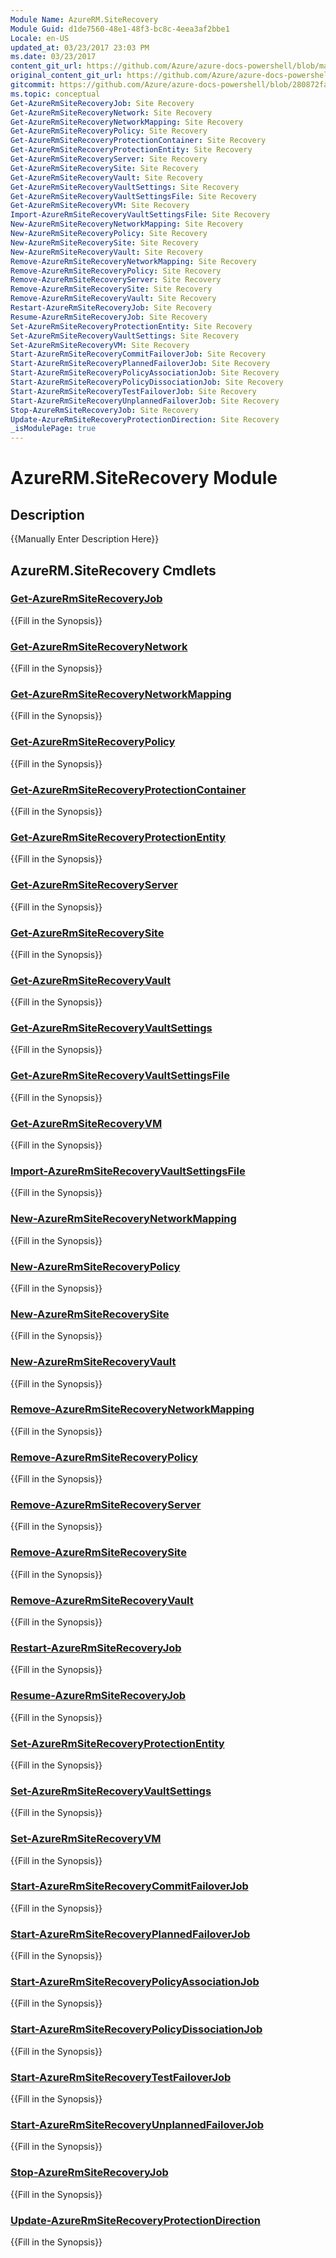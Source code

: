 ```yaml
---
Module Name: AzureRM.SiteRecovery
Module Guid: d1de7560-48e1-48f3-bc8c-4eea3af2bbe1
Locale: en-US
updated_at: 03/23/2017 23:03 PM
ms.date: 03/23/2017
content_git_url: https://github.com/Azure/azure-docs-powershell/blob/master/azureps-cmdlets-docs/ResourceManager/AzureRM.SiteRecovery/v1.1.3.3/AzureRM.SiteRecovery.md
original_content_git_url: https://github.com/Azure/azure-docs-powershell/blob/master/azureps-cmdlets-docs/ResourceManager/AzureRM.SiteRecovery/v1.1.3.3/AzureRM.SiteRecovery.md
gitcommit: https://github.com/Azure/azure-docs-powershell/blob/280872fa529e03be2466fa2252957a2060a9dfe4
ms.topic: conceptual
Get-AzureRmSiteRecoveryJob: Site Recovery
Get-AzureRmSiteRecoveryNetwork: Site Recovery
Get-AzureRmSiteRecoveryNetworkMapping: Site Recovery
Get-AzureRmSiteRecoveryPolicy: Site Recovery
Get-AzureRmSiteRecoveryProtectionContainer: Site Recovery
Get-AzureRmSiteRecoveryProtectionEntity: Site Recovery
Get-AzureRmSiteRecoveryServer: Site Recovery
Get-AzureRmSiteRecoverySite: Site Recovery
Get-AzureRmSiteRecoveryVault: Site Recovery
Get-AzureRmSiteRecoveryVaultSettings: Site Recovery
Get-AzureRmSiteRecoveryVaultSettingsFile: Site Recovery
Get-AzureRmSiteRecoveryVM: Site Recovery
Import-AzureRmSiteRecoveryVaultSettingsFile: Site Recovery
New-AzureRmSiteRecoveryNetworkMapping: Site Recovery
New-AzureRmSiteRecoveryPolicy: Site Recovery
New-AzureRmSiteRecoverySite: Site Recovery
New-AzureRmSiteRecoveryVault: Site Recovery
Remove-AzureRmSiteRecoveryNetworkMapping: Site Recovery
Remove-AzureRmSiteRecoveryPolicy: Site Recovery
Remove-AzureRmSiteRecoveryServer: Site Recovery
Remove-AzureRmSiteRecoverySite: Site Recovery
Remove-AzureRmSiteRecoveryVault: Site Recovery
Restart-AzureRmSiteRecoveryJob: Site Recovery
Resume-AzureRmSiteRecoveryJob: Site Recovery
Set-AzureRmSiteRecoveryProtectionEntity: Site Recovery
Set-AzureRmSiteRecoveryVaultSettings: Site Recovery
Set-AzureRmSiteRecoveryVM: Site Recovery
Start-AzureRmSiteRecoveryCommitFailoverJob: Site Recovery
Start-AzureRmSiteRecoveryPlannedFailoverJob: Site Recovery
Start-AzureRmSiteRecoveryPolicyAssociationJob: Site Recovery
Start-AzureRmSiteRecoveryPolicyDissociationJob: Site Recovery
Start-AzureRmSiteRecoveryTestFailoverJob: Site Recovery
Start-AzureRmSiteRecoveryUnplannedFailoverJob: Site Recovery
Stop-AzureRmSiteRecoveryJob: Site Recovery
Update-AzureRmSiteRecoveryProtectionDirection: Site Recovery
_isModulePage: true
---
```


# AzureRM.SiteRecovery Module
## Description
{{Manually Enter Description Here}}

## AzureRM.SiteRecovery Cmdlets
### [Get-AzureRmSiteRecoveryJob](Get-AzureRmSiteRecoveryJob.md)
{{Fill in the Synopsis}}

### [Get-AzureRmSiteRecoveryNetwork](Get-AzureRmSiteRecoveryNetwork.md)
{{Fill in the Synopsis}}

### [Get-AzureRmSiteRecoveryNetworkMapping](Get-AzureRmSiteRecoveryNetworkMapping.md)
{{Fill in the Synopsis}}

### [Get-AzureRmSiteRecoveryPolicy](Get-AzureRmSiteRecoveryPolicy.md)
{{Fill in the Synopsis}}

### [Get-AzureRmSiteRecoveryProtectionContainer](Get-AzureRmSiteRecoveryProtectionContainer.md)
{{Fill in the Synopsis}}

### [Get-AzureRmSiteRecoveryProtectionEntity](Get-AzureRmSiteRecoveryProtectionEntity.md)
{{Fill in the Synopsis}}

### [Get-AzureRmSiteRecoveryServer](Get-AzureRmSiteRecoveryServer.md)
{{Fill in the Synopsis}}

### [Get-AzureRmSiteRecoverySite](Get-AzureRmSiteRecoverySite.md)
{{Fill in the Synopsis}}

### [Get-AzureRmSiteRecoveryVault](Get-AzureRmSiteRecoveryVault.md)
{{Fill in the Synopsis}}

### [Get-AzureRmSiteRecoveryVaultSettings](Get-AzureRmSiteRecoveryVaultSettings.md)
{{Fill in the Synopsis}}

### [Get-AzureRmSiteRecoveryVaultSettingsFile](Get-AzureRmSiteRecoveryVaultSettingsFile.md)
{{Fill in the Synopsis}}

### [Get-AzureRmSiteRecoveryVM](Get-AzureRmSiteRecoveryVM.md)
{{Fill in the Synopsis}}

### [Import-AzureRmSiteRecoveryVaultSettingsFile](Import-AzureRmSiteRecoveryVaultSettingsFile.md)
{{Fill in the Synopsis}}

### [New-AzureRmSiteRecoveryNetworkMapping](New-AzureRmSiteRecoveryNetworkMapping.md)
{{Fill in the Synopsis}}

### [New-AzureRmSiteRecoveryPolicy](New-AzureRmSiteRecoveryPolicy.md)
{{Fill in the Synopsis}}

### [New-AzureRmSiteRecoverySite](New-AzureRmSiteRecoverySite.md)
{{Fill in the Synopsis}}

### [New-AzureRmSiteRecoveryVault](New-AzureRmSiteRecoveryVault.md)
{{Fill in the Synopsis}}

### [Remove-AzureRmSiteRecoveryNetworkMapping](Remove-AzureRmSiteRecoveryNetworkMapping.md)
{{Fill in the Synopsis}}

### [Remove-AzureRmSiteRecoveryPolicy](Remove-AzureRmSiteRecoveryPolicy.md)
{{Fill in the Synopsis}}

### [Remove-AzureRmSiteRecoveryServer](Remove-AzureRmSiteRecoveryServer.md)
{{Fill in the Synopsis}}

### [Remove-AzureRmSiteRecoverySite](Remove-AzureRmSiteRecoverySite.md)
{{Fill in the Synopsis}}

### [Remove-AzureRmSiteRecoveryVault](Remove-AzureRmSiteRecoveryVault.md)
{{Fill in the Synopsis}}

### [Restart-AzureRmSiteRecoveryJob](Restart-AzureRmSiteRecoveryJob.md)
{{Fill in the Synopsis}}

### [Resume-AzureRmSiteRecoveryJob](Resume-AzureRmSiteRecoveryJob.md)
{{Fill in the Synopsis}}

### [Set-AzureRmSiteRecoveryProtectionEntity](Set-AzureRmSiteRecoveryProtectionEntity.md)
{{Fill in the Synopsis}}

### [Set-AzureRmSiteRecoveryVaultSettings](Set-AzureRmSiteRecoveryVaultSettings.md)
{{Fill in the Synopsis}}

### [Set-AzureRmSiteRecoveryVM](Set-AzureRmSiteRecoveryVM.md)
{{Fill in the Synopsis}}

### [Start-AzureRmSiteRecoveryCommitFailoverJob](Start-AzureRmSiteRecoveryCommitFailoverJob.md)
{{Fill in the Synopsis}}

### [Start-AzureRmSiteRecoveryPlannedFailoverJob](Start-AzureRmSiteRecoveryPlannedFailoverJob.md)
{{Fill in the Synopsis}}

### [Start-AzureRmSiteRecoveryPolicyAssociationJob](Start-AzureRmSiteRecoveryPolicyAssociationJob.md)
{{Fill in the Synopsis}}

### [Start-AzureRmSiteRecoveryPolicyDissociationJob](Start-AzureRmSiteRecoveryPolicyDissociationJob.md)
{{Fill in the Synopsis}}

### [Start-AzureRmSiteRecoveryTestFailoverJob](Start-AzureRmSiteRecoveryTestFailoverJob.md)
{{Fill in the Synopsis}}

### [Start-AzureRmSiteRecoveryUnplannedFailoverJob](Start-AzureRmSiteRecoveryUnplannedFailoverJob.md)
{{Fill in the Synopsis}}

### [Stop-AzureRmSiteRecoveryJob](Stop-AzureRmSiteRecoveryJob.md)
{{Fill in the Synopsis}}

### [Update-AzureRmSiteRecoveryProtectionDirection](Update-AzureRmSiteRecoveryProtectionDirection.md)
{{Fill in the Synopsis}}

